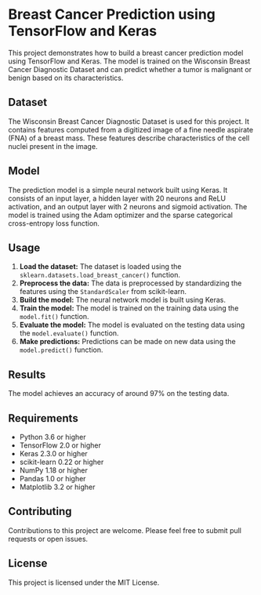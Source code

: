 # Breast Cancer Prediction using TensorFlow and Keras

This project demonstrates how to build a breast cancer prediction model using TensorFlow and Keras. The model is trained on the Wisconsin Breast Cancer Diagnostic Dataset and can predict whether a tumor is malignant or benign based on its characteristics.

## Dataset

The Wisconsin Breast Cancer Diagnostic Dataset is used for this project. It contains features computed from a digitized image of a fine needle aspirate (FNA) of a breast mass. These features describe characteristics of the cell nuclei present in the image.

## Model

The prediction model is a simple neural network built using Keras. It consists of an input layer, a hidden layer with 20 neurons and ReLU activation, and an output layer with 2 neurons and sigmoid activation. The model is trained using the Adam optimizer and the sparse categorical cross-entropy loss function.

## Usage

1. **Load the dataset:** The dataset is loaded using the `sklearn.datasets.load_breast_cancer()` function.
2. **Preprocess the data:** The data is preprocessed by standardizing the features using the `StandardScaler` from scikit-learn.
3. **Build the model:** The neural network model is built using Keras.
4. **Train the model:** The model is trained on the training data using the `model.fit()` function.
5. **Evaluate the model:** The model is evaluated on the testing data using the `model.evaluate()` function.
6. **Make predictions:** Predictions can be made on new data using the `model.predict()` function.

## Results

The model achieves an accuracy of around 97% on the testing data.

## Requirements

* Python 3.6 or higher
* TensorFlow 2.0 or higher
* Keras 2.3.0 or higher
* scikit-learn 0.22 or higher
* NumPy 1.18 or higher
* Pandas 1.0 or higher
* Matplotlib 3.2 or higher

## Contributing

Contributions to this project are welcome. Please feel free to submit pull requests or open issues.

## License

This project is licensed under the MIT License.
